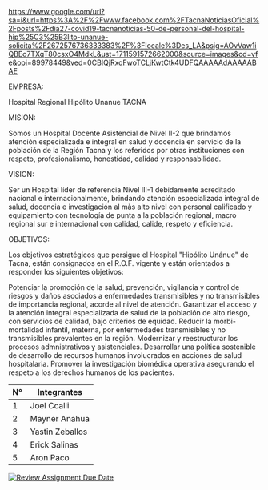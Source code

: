 https://www.google.com/url?sa=i&url=https%3A%2F%2Fwww.facebook.com%2FTacnaNoticiasOficial%2Fposts%2Fdia27-covid19-tacnanoticias-50-de-personal-del-hospital-hip%25C3%25B3lito-unanue-solicita%2F2672576736333383%2F%3Flocale%3Des_LA&psig=AOvVaw1iQBEo7TXqT80csxO4MdkL&ust=1711591572662000&source=images&cd=vfe&opi=89978449&ved=0CBIQjRxqFwoTCLjKwtCtk4UDFQAAAAAdAAAAABAE

EMPRESA: 

Hospital Regional Hipólito Unanue TACNA 

MISION:

Somos un Hospital Docente Asistencial de Nivel II-2 que brindamos atención especializada e integral en salud y docencia en servicio de la población de la Región Tacna y los referidos por otras instituciones con respeto, profesionalismo, honestidad, calidad y responsabilidad.

VISION:

Ser un Hospital líder de referencia Nivel III-1 debidamente acreditado nacional e internacionalmente, brindando atención especializada integral de salud, docencia e investigación al màs alto nivel con personal calificado y equipamiento con tecnología de punta a la población regional, macro regional sur e internacional con calidad, calide, respeto y eficiencia.

OBJETIVOS:

Los objetivos estratégicos que persigue el Hospital "Hipólito Unánue" de Tacna, están consignados en el R.O.F. vigente y están orientados a responder los siguientes objetivos:

Potenciar la promoción de la salud, prevención, vigilancia y control de riesgos y daños asociados a enfermedades transmisibles y no transmisibles de importancia regional, acorde al nivel de atención.
Garantizar el acceso y la atención integral especializada de salud de la población de alto riesgo, con servicios de calidad, bajo criterios de equidad.
Reducir la morbi-mortalidad infantil, materna, por  enfermedades transmisibles y no transmisibles prevalentes en la región.
Modernizar y reestructurar los procesos admnistrativos y asistenciales.
Desarrollar una política sostenible de desarrollo de recursos humanos involucrados  en acciones de salud hospitalaria.
Promover la investigación biomédica operativa asegurando el respeto a los derechos humanos de los pacientes.



| N° | Integrantes |
|-----------|-----------|
| 1  | Joel Ccalli |
| 2 | Mayner Anahua |
| 3 | Yastin Zeballos |
| 4 | Erick Salinas |
| 5 | Aron Paco |

[![Review Assignment Due Date](https://classroom.github.com/assets/deadline-readme-button-24ddc0f5d75046c5622901739e7c5dd533143b0c8e959d652212380cedb1ea36.svg)](https://classroom.github.com/a/4qIAkGT-)
